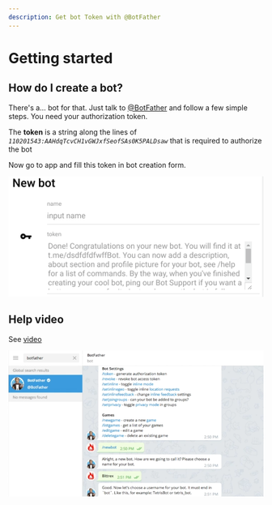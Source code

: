 ```yaml
---
description: Get bot Token with @BotFather
---
```


# Getting started

##  How do I create a bot?

There's a… bot for that. Just talk to [@BotFather](https://telegram.me/BotFather) and follow a few simple steps. You need your authorization token.

The **token** is a string along the lines of _`110201543:AAHdqTcvCH1vGWJxfSeofSAs0K5PALDsaw`_ that is required to authorize the bot

Now go to app and fill this token in bot creation form.

![](.gitbook/assets/image%20%2832%29.png)

## Help video

See [video](https://youtu.be/MZixi8oIdaA)

![](.gitbook/assets/image%20%2843%29.png)

